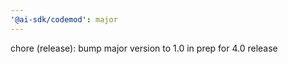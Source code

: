 ```yaml
---
'@ai-sdk/codemod': major
---
```


chore (release): bump major version to 1.0 in prep for 4.0 release

